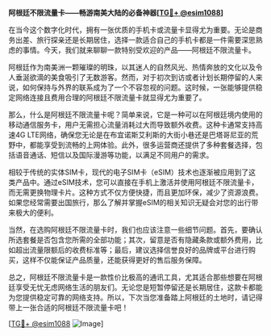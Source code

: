 **阿根廷不限流量卡——畅游南美大陆的必备神器[[TG💪+ @esim1088](https://t.me/s/esim1088)]**

在当今这个数字化时代，拥有一张优质的手机卡或流量卡显得尤为重要。无论是商务出差、旅行探亲还是长期居住，选择一款适合自己的手机卡都是一件需要深思熟虑的事情。今天，我们就来聊聊一款特别受欢迎的产品——阿根廷不限流量卡。

阿根廷作为南美洲一颗璀璨的明珠，以其迷人的自然风光、热情奔放的文化以及令人垂涎欲滴的美食吸引了无数游客。然而，对于初次到访或者计划长期停留的人来说，如何保持与外界的联系成为了一个不容忽视的问题。这时候，一张能够提供稳定网络连接且费用合理的阿根廷不限流量卡就显得尤为重要了。

那么，什么是阿根廷不限流量卡呢？简单来说，它是一种可以在阿根廷境内使用的移动通信服务卡，用户无需担心流量消耗过大而导致额外收费。这种卡通常支持高速4G LTE网络，确保您无论是在布宜诺斯艾利斯的大街小巷还是巴塔哥尼亚的荒野中，都能享受到流畅的上网体验。此外，很多运营商还提供了多种套餐选择，包括语音通话、短信以及国际漫游等功能，以满足不同用户的需求。

相较于传统的实体SIM卡，现代的电子SIM卡（eSIM）技术也逐渐被应用到了这类产品中。通过eSIM技术，您可以直接在手机上激活并使用阿根廷不限流量卡，而无需更换物理卡片。这种方式不仅方便快捷，而且更加环保，减少了资源浪费。如果您经常需要出国旅行，那么了解并掌握eSIM的相关知识无疑会对您的出行带来极大的便利。

当然，在选购阿根廷不限流量卡时，我们也应该注意一些细节问题。首先，要确认所选套餐是否包含您所需的全部功能；其次，留意是否有隐藏条款或额外费用，比如超出流量限额后的收费标准等；最后，建议选择信誉良好的品牌或平台进行购买，这样不仅能保证产品质量，还能获得更好的售后服务保障。

总之，阿根廷不限流量卡是一款性价比极高的通讯工具，尤其适合那些想要在阿根廷享受无忧无虑网络生活的朋友们。无论您是短暂停留还是长期居住，这款卡都能为您提供稳定可靠的网络支持。所以，下次当您准备踏上阿根廷的土地时，请记得带上一张合适的阿根廷不限流量卡吧！

[[TG💪+ @esim1088](https://t.me/s/esim1088) ![Image](https://i.postimg.cc/4NQfJmqS/Snipaste-2025-05-13-00-14-12.png)]